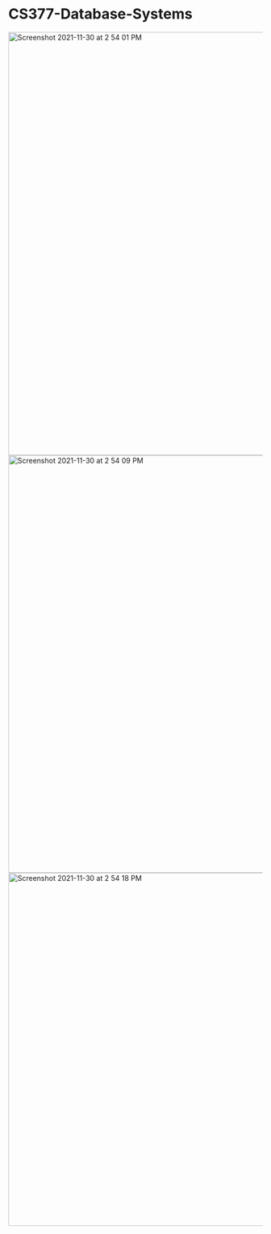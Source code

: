 # CS377-Database-Systems

<img width="840" alt="Screenshot 2021-11-30 at 2 54 01 PM" src="https://user-images.githubusercontent.com/73702692/144118290-2106d658-1665-455c-b076-14dea3f02977.png">
<img width="829" alt="Screenshot 2021-11-30 at 2 54 09 PM" src="https://user-images.githubusercontent.com/73702692/144118298-ee6dc4dd-46ee-4430-a1ea-b23064f5b886.png">
<img width="701" alt="Screenshot 2021-11-30 at 2 54 18 PM" src="https://user-images.githubusercontent.com/73702692/144118324-8476145b-c36a-4904-938c-67faab74d906.png">
